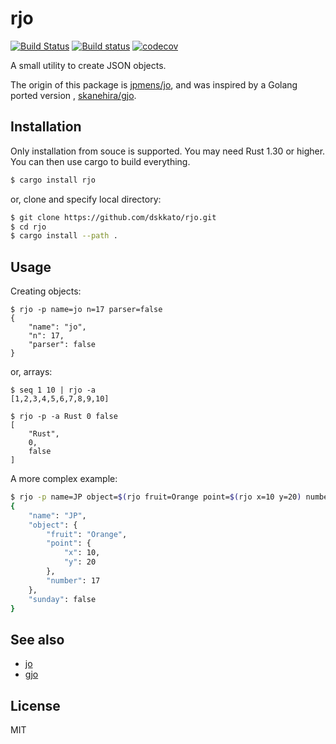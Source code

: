 # rjo

[![Build Status](https://travis-ci.org/dskkato/rjo.svg?branch=master)](https://travis-ci.org/dskkato/rjo)
[![Build status](https://ci.appveyor.com/api/projects/status/9cu385votebtm92e/branch/master?svg=true)](https://ci.appveyor.com/project/dskkato/rjo)
[![codecov](https://codecov.io/gh/dskkato/rjo/branch/master/graph/badge.svg)](https://codecov.io/gh/dskkato/rjo)

A small utility to create JSON objects.

The origin of this package is [jpmens/jo](https://github.com/jpmens/jo), and was inspired by a Golang ported version , [skanehira/gjo](https://github.com/skanehira/gjo).

## Installation

Only installation from souce is supported. You may need Rust 1.30 or higher. You can then use cargo to build everything.

```sh
$ cargo install rjo
```

or, clone and specify local directory:

```sh
$ git clone https://github.com/dskkato/rjo.git
$ cd rjo
$ cargo install --path .
```


## Usage

Creating objects:
```
$ rjo -p name=jo n=17 parser=false
{
    "name": "jo",
    "n": 17,
    "parser": false
}
```

or, arrays:
```
$ seq 1 10 | rjo -a
[1,2,3,4,5,6,7,8,9,10]

$ rjo -p -a Rust 0 false
[
    "Rust",
    0,
    false
]
```

A more complex example:
```sh
$ rjo -p name=JP object=$(rjo fruit=Orange point=$(rjo x=10 y=20) number=17) sunday=false
{
    "name": "JP",
    "object": {
        "fruit": "Orange",
        "point": {
            "x": 10,
            "y": 20
        },
        "number": 17
    },
    "sunday": false
}
```

## See also
* [jo](https://github.com/jpmens/jo)
* [gjo](https://github.com/skanehira/gjo)

## License

MIT
